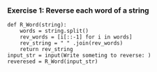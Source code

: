 ### Exercise 1: Reverse each word of a string

    def R_Word(string):
        words = string.split()
        rev_words = [i[::-1] for i in words]
        rev_string = " " .join(rev_words)
        return rev_string
    input_str = input(Write someting to reverse: )
    reveresed = R_Word(input_str)
    

